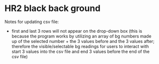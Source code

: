 # HR2 black back ground
Notes for updating csv file:
- first and last 3 rows will not appear on the drop-down box (this is because the program works by utilizing an array of bg numbers made up of the selected number + the 3 values before and the 3 values after; therefore the visible/selectable bg readings for users to interact with start 3 values into the csv file and end 3 values before the end of the csv file)
